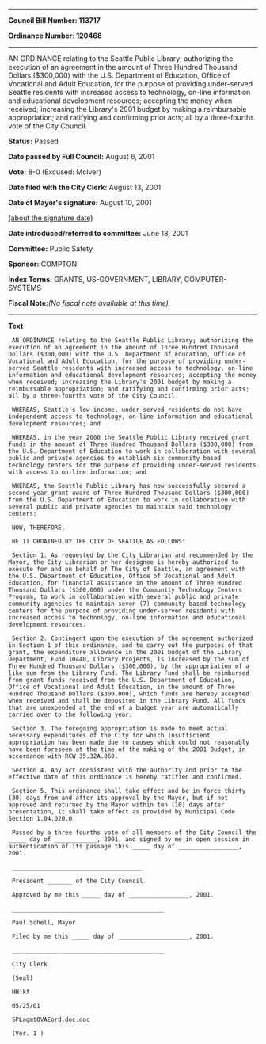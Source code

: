 

********

**Council Bill Number: 113717**
   
**Ordinance Number: 120468**
********

 AN ORDINANCE relating to the Seattle Public Library; authorizing the execution of an agreement in the amount of Three Hundred Thousand Dollars ($300,000) with the U.S. Department of Education, Office of Vocational and Adult Education, for the purpose of providing under-served Seattle residents with increased access to technology, on-line information and educational development resources; accepting the money when received; increasing the Library's 2001 budget by making a reimbursable appropriation; and ratifying and confirming prior acts; all by a three-fourths vote of the City Council.

**Status:** Passed
   
**Date passed by Full Council:** August 6, 2001
   
**Vote:** 8-0 (Excused: McIver)
   
**Date filed with the City Clerk:** August 13, 2001
   
**Date of Mayor's signature:** August 10, 2001
   
[(about the signature date)](/~public/approvaldate.htm)
   
   
   
**Date introduced/referred to committee:** June 18, 2001
   
**Committee:** Public Safety
   
**Sponsor:** COMPTON
   
   
**Index Terms:** GRANTS, US-GOVERNMENT, LIBRARY, COMPUTER-SYSTEMS

**Fiscal Note:**_(No fiscal note available at this time)_

********

**Text**
   
```
 AN ORDINANCE relating to the Seattle Public Library; authorizing the execution of an agreement in the amount of Three Hundred Thousand Dollars ($300,000) with the U.S. Department of Education, Office of Vocational and Adult Education, for the purpose of providing under-served Seattle residents with increased access to technology, on-line information and educational development resources; accepting the money when received; increasing the Library's 2001 budget by making a reimbursable appropriation; and ratifying and confirming prior acts; all by a three-fourths vote of the City Council.

 WHEREAS, Seattle's low-income, under-served residents do not have independent access to technology, on-line information and educational development resources; and

 WHEREAS, in the year 2000 the Seattle Public Library received grant funds in the amount of Three Hundred Thousand Dollars ($300,000) from the U.S. Department of Education to work in collaboration with several public and private agencies to establish six community based technology centers for the purpose of providing under-served residents with access to on-line information; and

 WHEREAS, the Seattle Public Library has now successfully secured a second year grant award of Three Hundred Thousand Dollars ($300,000) from the U.S. Department of Education to work in collaboration with several public and private agencies to maintain said technology centers;

 NOW, THEREFORE,

 BE IT ORDAINED BY THE CITY OF SEATTLE AS FOLLOWS:

 Section 1. As requested by the City Librarian and recommended by the Mayor, the City Librarian or her designee is hereby authorized to execute for and on behalf of The City of Seattle, an agreement with the U.S. Department of Education, Office of Vocational and Adult Education, for financial assistance in the amount of Three Hundred Thousand Dollars ($300,000) under the Community Technology Centers Program, to work in collaboration with several public and private community agencies to maintain seven (7) community based technology centers for the purpose of providing under-served residents with increased access to technology, on-line information and educational development resources.

 Section 2. Contingent upon the execution of the agreement authorized in Section 1 of this ordinance, and to carry out the purposes of that grant, the expenditure allowance in the 2001 budget of the Library Department, Fund 10440, Library Projects, is increased by the sum of Three Hundred Thousand Dollars ($300,000), by the appropriation of a like sum from the Library Fund. The Library Fund shall be reimbursed from grant funds received from the U.S. Department of Education, Office of Vocational and Adult Education, in the amount of Three Hundred Thousand Dollars ($300,000), which funds are hereby accepted when received and shall be deposited in the Library Fund. All funds that are unexpended at the end of a budget year are automatically carried over to the following year.

 Section 3. The foregoing appropriation is made to meet actual necessary expenditures of the City for which insufficient appropriation has been made due to causes which could not reasonably have been foreseen at the time of the making of the 2001 Budget, in accordance with RCW 35.32A.060.

 Section 4. Any act consistent with the authority and prior to the effective date of this ordinance is hereby ratified and confirmed.

 Section 5. This ordinance shall take effect and be in force thirty (30) days from and after its approval by the Mayor, but if not approved and returned by the Mayor within ten (10) days after presentation, it shall take effect as provided by Municipal Code Section 1.04.020.0

 Passed by a three-fourths vote of all members of the City Council the _____ day of ____________, 2001, and signed by me in open session in authentication of its passage this _____ day of _________________, 2001.

 _____________________________________

 President _______ of the City Council

 Approved by me this _____ day of _________________, 2001.

 ___________________________________________

 Paul Schell, Mayor

 Filed by me this _____ day of ____________________, 2001.

 ___________________________________________

 City Clerk

 (Seal)

 HH:kf

 05/25/01

 SPLagmtOVAEord.doc.doc

 (Ver. 1 )

```
